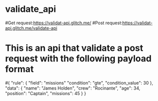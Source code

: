# validate_api

#Get request:https://validat-api.glitch.me/
#Post request:https://validat-api.glitch.me/validate-api
# This is an api that validate a post request with the following payload format
#{
  "rule": {
    "field": "missions"
    "condition": "gte",
    "condition_value": 30
  },
  "data": {
    "name": "James Holden",
    "crew": "Rocinante",
    "age": 34,
    "position": "Captain",
    "missions": 45
  }
}
